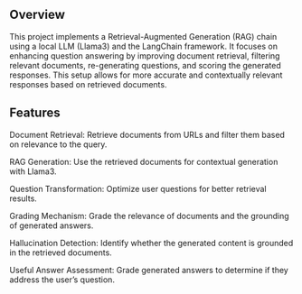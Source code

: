 ## Overview

This project implements a Retrieval-Augmented Generation (RAG) chain using a local LLM (Llama3) and the LangChain framework. It focuses on enhancing question answering by improving document retrieval, filtering relevant documents, re-generating questions, and scoring the generated responses. This setup allows for more accurate and contextually relevant responses based on retrieved documents.

## Features


Document Retrieval: Retrieve documents from URLs and filter them based on relevance to the query.



RAG Generation: Use the retrieved documents for contextual generation with Llama3.


Question Transformation: Optimize user questions for better retrieval results.



Grading Mechanism: Grade the relevance of documents and the grounding of generated answers.



Hallucination Detection: Identify whether the generated content is grounded in the retrieved documents.



Useful Answer Assessment: Grade generated answers to determine if they address the user’s question.
